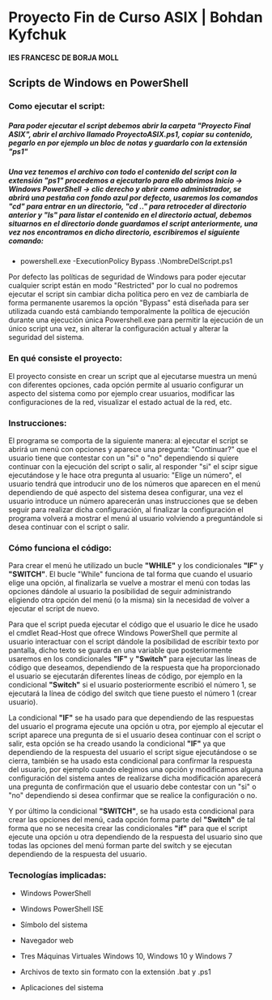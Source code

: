 # Proyecto Fin de Curso ASIX  | Bohdan Kyfchuk
#### IES FRANCESC DE BORJA MOLL

## Scripts de Windows en PowerShell

### Como ejecutar el script:

##### Para poder ejecutar el script debemos abrir la carpeta "Proyecto Final ASIX", abrir el archivo llamado ProyectoASIX.ps1, copiar su contenido, pegarlo en por ejemplo un bloc de notas y guardarlo con la extensión "ps1"

##### Una vez tenemos el archivo con todo el contenido del script con la extensión "ps1" procedemos a ejecutarlo para ello abrimos Inicio -> Windows PowerShell -> clic derecho y abrir como administrador, se abrirá una pestaña con fondo azul por defecto, usaremos los comandos "cd" para entrar en un directorio, "cd .." para retroceder al directorio anterior y "ls" para listar el contenido en el directorio actual, debemos situarnos en el directorio donde guardamos el script anteriormente, una vez nos encontramos en dicho directorio, escribiremos el siguiente comando: 

- powershell.exe -ExecutionPolicy Bypass .\NombreDelScript.ps1

Por defecto las políticas de seguridad de Windows para poder ejecutar cualquier script están en modo "Restricted" por lo cual no podremos ejecutar el script sin cambiar dicha política pero en vez de cambiarla de forma permanente usaremos la opción "Bypass" está diseñada para ser utilizada cuando está cambiando temporalmente la política de ejecución durante una ejecución única Powershell.exe para permitir la ejecución de un único script una vez, sin alterar la configuración actual y alterar la seguridad del sistema. 

### En qué consiste el proyecto:

El proyecto consiste en crear un script que al ejecutarse muestra un menú con diferentes opciones, cada opción permite al usuario configurar un aspecto del sistema como por ejemplo crear usuarios, modificar las configuraciones de la red, visualizar el estado actual de la red, etc.

### Instrucciones:

El programa se comporta de la siguiente manera: al ejecutar el script se abrirá un menú con opciones y aparece una pregunta: "Continuar?" que el usuario tiene que contestar con un "si" o "no" dependiendo si quiere continuar con la ejecución del script o salir, al responder "si" el scipr sigue ejecutándose y le hace otra pregunta al usuario: "Elige un número", el usuario tendrá que introducir uno de los números que aparecen en el menú dependiendo de qué aspecto del sistema desea configurar, una vez el usuario introduce un número aparecerán unas instrucciones que se deben seguir para realizar dicha configuración, al finalizar la configuración el programa volverá a mostrar el menú al usuario volviendo a preguntándole si desea continuar con el script o salir.

### Cómo funciona el código:

Para crear el menú he utilizado un bucle **"WHILE"** y los condicionales **"IF"** y **"SWITCH"**. El bucle "While" funciona de tal forma que cuando el usuario elige una opción, al finalizarla se vuelve a mostrar el menú con todas las opciones dándole al usuario la posibilidad de seguir administrando eligiendo otra opción del menú (o la misma) sin la necesidad de volver a ejecutar el script de nuevo.

Para que el script pueda ejecutar el código que el usuario le dice he usado el cmdlet Read-Host que ofrece Windows PowerShell que permite al usuario interactuar con el script dándole la posibilidad de escribir texto por pantalla, dicho texto se guarda en una variable que posteriormente usaremos en los condicionales **"IF"** y **"Switch"** para ejecutar las líneas de código que deseamos, dependiendo de la respuesta que ha proporcionado el usuario se ejecutarán diferentes líneas de código, por ejemplo en la condicional **"Switch"** si el usuario posteriormente escribió el número 1, se ejecutará la línea de código del switch que tiene puesto el número 1 (crear usuario).

La condicional **"IF"** se ha usado para que dependiendo de las respuestas del usuario el programa ejecute una opción u otra, por ejemplo al ejecutar el script aparece una pregunta de si el usuario desea continuar con el script o salir, esta opción se ha creado usando la condicional **"IF"** ya que dependiendo de la respuesta del usuario el script sigue ejecutándose o se cierra, también se ha usado esta condicional para confirmar la respuesta del usuario, por ejemplo cuando elegimos una opción y modificamos alguna configuración del sistema antes de realizarse dicha modificación aparecerá una pregunta de confirmación que el usuario debe contestar con un "si" o "no" dependiendo si desea confirmar que se realice la configuración o no.

Y por último la condicional **"SWITCH"**, se ha usado esta condicional para crear las opciones del menú, cada opción forma parte del **"Switch"** de tal forma que no se necesita crear las condicionales **"if"** para que el script ejecute una opción u otra dependiendo de la respuesta del usuario sino que todas las opciones del menú forman parte del switch y se ejecutan dependiendo de la respuesta del usuario.

### Tecnologías implicadas:

- Windows PowerShell

- Windows PowerShell ISE

- Símbolo del sistema

- Navegador web

- Tres Máquinas Virtuales Windows 10, Windows 10 y Windows 7

- Archivos de texto sin formato con la extensión .bat y .ps1

- Aplicaciones del sistema
